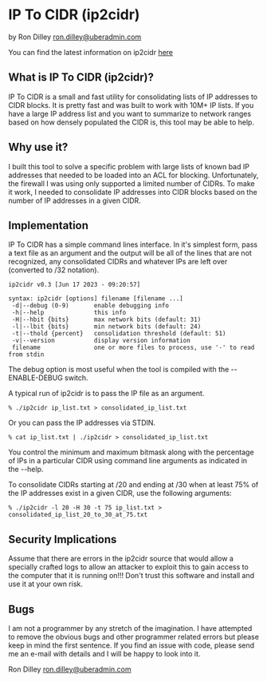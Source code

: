 # IP To CIDR (ip2cidr)

by Ron Dilley <ron.dilley@uberadmin.com>

You can find the latest information on ip2cidr [here](http://www.uberadmin.com/Projects/ip2cidr/ "IP To CIDR")

## What is IP To CIDR (ip2cidr)?

IP To CIDR is a small and fast utility for consolidating lists of IP addresses to
CIDR blocks.  It is pretty fast and was built to work with 10M+ IP lists.  If you
have a large IP address list and you want to summarize to network ranges based on
how densely populated the CIDR is, this tool may be able to help.

## Why use it?

I built this tool to solve a specific problem with large lists of known bad IP
addresses that needed to be loaded into an ACL for blocking.  Unfortunately, the
firewall I was using only supported a limited number of CIDRs.  To make it work,
I needed to consolidate IP addresses into CIDR blocks based on the number of
IP addresses in a given CIDR.

## Implementation

IP To CIDR has a simple command lines interface.  In it's
simplest form, pass a text file as an argument and the output
will be all of the lines that are not recognized, any consolidated
CIDRs and whatever IPs are left over (converted to /32 notation).

```
ip2cidr v0.3 [Jun 17 2023 - 09:20:57]

syntax: ip2cidr [options] filename [filename ...]
 -d|--debug (0-9)       enable debugging info
 -h|--help              this info
 -H|--hbit {bits}       max network bits (default: 31)
 -l|--lbit {bits}       min network bits (default: 24)
 -t|--thold {percent}   consolidation threshold (default: 51)
 -v|--version           display version information
 filename               one or more files to process, use '-' to read from stdin
```

The debug option is most useful when the tool is compiled
with the --ENABLE-DEBUG switch.

A typical run of ip2cidr is to pass the IP file as an
argument.

```
% ./ip2cidr ip_list.txt > consolidated_ip_list.txt
```

Or you can pass the IP addresses via STDIN.

```
% cat ip_list.txt | ./ip2cidr > consolidated_ip_list.txt
```

You control the minimum and maximum bitmask along with the percentage of IPs
in a particular CIDR using command line arguments as indicated in the --help.

To consolidate CIDRs starting at /20 and ending at /30 when at least 75% of
the IP addresses exist in a given CIDR, use the following arguments:

```
% ./ip2cidr -l 20 -H 30 -t 75 ip_list.txt > consolidated_ip_list_20_to_30_at_75.txt
```

## Security Implications

Assume that there are errors in the ip2cidr source that
would allow a specially crafted logs to allow an attacker
to exploit this to gain access to the computer that it is
running on!!!  Don't trust this software and install and use
it at your own risk.

## Bugs

I am not a programmer by any stretch of the imagination.  I
have attempted to remove the obvious bugs and other
programmer related errors but please keep in mind the first
sentence.  If you find an issue with code, please send me
an e-mail with details and I will be happy to look into
it.

Ron Dilley
ron.dilley@uberadmin.com
